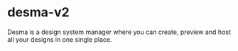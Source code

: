 # desma-v2
Desma is a design system manager where you can create, preview and host all your designs in one single place.
